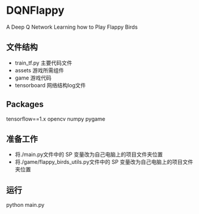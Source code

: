 # DQNFlappy
A Deep Q Network Learning how to Play Flappy Birds

## 文件结构
+ train_tf.py 主要代码文件
+ assets 游戏所需组件
+ game 游戏代码
+ tensorboard 网络结构log文件

## Packages
tensorflow==1.x
opencv
numpy
pygame

## 准备工作
+ 将./main.py文件中的 SP 变量改为自己电脑上的项目文件夹位置
+ 将./game/flappy_birds_utils.py文件中的 SP 变量改为自己电脑上的项目文件夹位置

## 运行
  python main.py
